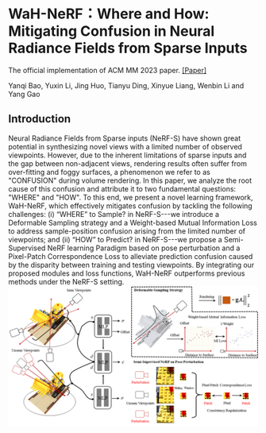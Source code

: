 # WaH-NeRF：Where and How: Mitigating Confusion in Neural Radiance Fields from Sparse Inputs
The official implementation of ACM MM 2023 paper. [[Paper]](https://arxiv.org/pdf/2308.02908.pdf)

Yanqi Bao, Yuxin Li, Jing Huo, Tianyu Ding, Xinyue Liang, Wenbin Li and Yang Gao

## Introduction
Neural Radiance Fields from Sparse inputs (NeRF-S) have shown great potential in synthesizing novel views with a limited number of observed viewpoints. However, due to the inherent limitations of sparse inputs and the gap between non-adjacent views, rendering results often suffer from over-fitting and foggy surfaces, a phenomenon we refer to as "CONFUSION" during volume rendering. In this paper, we analyze the root cause of this confusion and attribute it to two fundamental questions: "WHERE" and "HOW". To this end, we present a novel learning framework, WaH-NeRF, which effectively mitigates confusion by tackling the following challenges: (i) “WHERE” to Sample? in NeRF-S---we introduce a Deformable Sampling strategy and a Weight-based Mutual Information Loss to address sample-position confusion arising from the limited number of viewpoints; and (ii) “HOW” to Predict? in NeRF-S---we propose a Semi-Supervised NeRF learning Paradigm based on pose perturbation and a Pixel-Patch Correspondence Loss to alleviate prediction confusion caused by the disparity between training and testing viewpoints. By integrating our proposed modules and loss functions, WaH-NeRF outperforms previous methods under the NeRF-S setting.
![Pipeline in WaHNeRF](https://github.com/bbbbby-99/WaH-NeRF/blob/main/image/framework.png)
